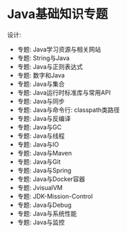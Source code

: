 # Java基础知识专题


设计:

- 专题: Java学习资源与相关网站
- 专题: String与Java
- 专题: Java与正则表达式
- 专题: 数字和Java
- 专题: Java与集合
- 专题: Java运行时标准库与常用API
- 专题: Java与同步
- 专题: Java与命令行: classpath类路径
- 专题: Java与反编译
- 专题: Java与GC
- 专题: Java与线程
- 专题: Java与IO
- 专题: Java与Maven
- 专题: Java与Git
- 专题: Java与Spring
- 专题: Java与Docker容器
- 专题: JvisualVM
- 专题: JDK-Mission-Control
- 专题: Java与Debug
- 专题: Java与系统性能
- 专题: Java与监控
